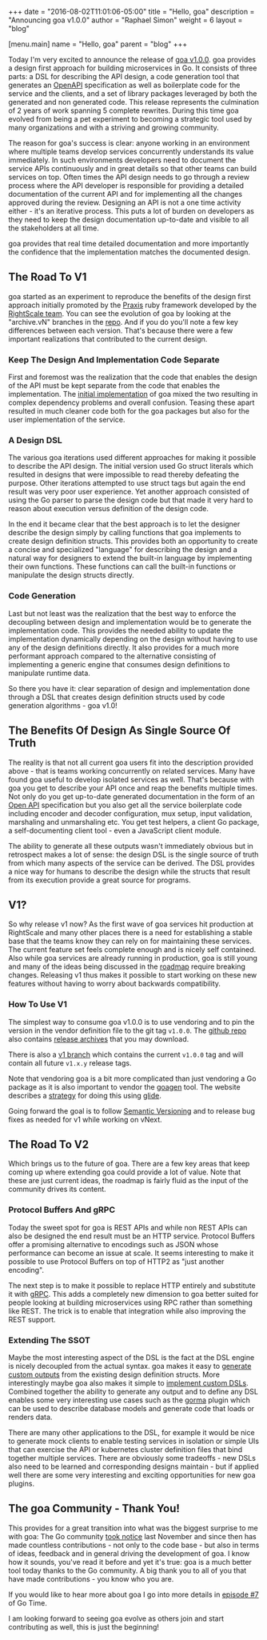 +++
date = "2016-08-02T11:01:06-05:00"
title = "Hello, goa"
description = "Announcing goa v1.0.0"
author = "Raphael Simon"
weight = 6
layout = "blog"

[menu.main]
name = "Hello, goa"
parent = "blog"
+++

Today I'm very excited to announce the release of [goa
v1.0.0](https://github.com/goadesign/goa/releases/tag/v1.0.0). goa provides a design first approach
for building microservices in Go. It consists of three parts: a DSL for describing the API design, a
code generation tool that generates an [OpenAPI](https://openapis.org) specification as well as
boilerplate code for the service and the clients, and a set of library packages leveraged by both
the generated and non generated code. This release represents the culmination of 2 years of work
spanning 5 complete rewrites. During this time goa evolved from being a pet experiment to becoming a
strategic tool used by many organizations and with a striving and growing community.

The reason for goa's success is clear: anyone working in an environment where multiple teams develop
services concurrently understands its value immediately. In such environments developers need to
document the service APIs continuously and in great details so that other teams can build services
on top. Often times the API design needs to go through a review process where the API developer is
responsible for providing a detailed documentation of the current API and for implementing all the
changes approved during the review.  Designing an API is not a one time activity either - it's an
iterative process. This puts a lot of burden on developers as they need to keep the design
documentation up-to-date and visible to all the stakeholders at all time.

goa provides that real time detailed documentation and more importantly the confidence that the
implementation matches the documented design.

## The Road To V1

goa started as an experiment to reproduce the benefits of the design first approach initially
promoted by the [Praxis](http://praxis-framework.io/) ruby framework developed by the [RightScale
team](http://eng.rightscale.com/).  You can see the evolution of goa by looking at the "archive.vN"
branches in the [repo](https://github.com/goadesign/goa). And if you do you'll note a few key
differences between each version. That's because there were a few important realizations that
contributed to the current design.

### Keep The Design And Implementation Code Separate

First and foremost was the realization that the code that enables the design of the API must be kept
separate from the code that enables the implementation. The
[initial implementation](https://github.com/goadesign/goa/tree/archive.v1) of goa mixed the two
resulting in complex dependency problems and overall confusion. Teasing these apart resulted in
much cleaner code both for the goa packages but also for the user implementation of the service.

### A Design DSL

The various goa iterations used different approaches for making it possible to describe the API
design.  The initial version used Go struct literals which resulted in designs that were impossible
to read thereby defeating the purpose. Other iterations attempted to use struct tags but again the
end result was very poor user experience. Yet another approach consisted of using the Go parser to
parse the design code but that made it very hard to reason about execution versus definition of the
design code.

In the end it became clear that the best approach is to let the designer describe the design simply
by calling functions that goa implements to create design definition structs. This provides both an
opportunity to create a concise and specialized "language" for describing the design and a natural
way for designers to extend the built-in language by implementing their own functions. These
functions can call the built-in functions or manipulate the design structs directly.

### Code Generation

Last but not least was the realization that the best way to enforce the decoupling between design
and implementation would be to generate the implementation code. This provides the needed ability to
update the implementation dynamically depending on the design without having to use any of the
design definitions directly. It also provides for a much more performant approach compared to the
alternative consisting of implementing a generic engine that consumes design definitions to
manipulate runtime data.

So there you have it: clear separation of design and implementation done through a DSL that creates
design definition structs used by code generation algorithms - goa v1.0!

## The Benefits Of Design As Single Source Of Truth

The reality is that not all current goa users fit into the description provided above - that is
teams working concurrently on related services. Many have found goa useful to develop isolated
services as well.  That's because with goa you get to describe your API once and reap the benefits
multiple times. Not only do you get up-to-date generated documentation in the form of an [Open
API](https://openapis.org/) specification but you also get all the service boilerplate code
including encoder and decoder configuration, mux setup, input validation, marshaling and
unmarshaling etc. You get test helpers, a client Go package, a self-documenting client tool - even a
JavaScript client module.

The ability to generate all these outputs wasn't immediately obvious but in retrospect makes a lot
of sense: the design DSL is the single source of truth from which many aspects of the service can be
derived. The DSL provides a nice way for humans to describe the design while the structs that result
from its execution provide a great source for programs.

## V1?

So why release v1 now? As the first wave of goa services hit production at RightScale and many other
places there is a need for establishing a stable base that the teams know they can rely on for
maintaining these services. The current feature set feels complete enough and is nicely self
contained. Also while goa services are already running in production, goa is still young and many of
the ideas being discussed in the [roadmap](https://github.com/goadesign/goa/blob/master/roadmap.md)
require breaking changes. Releasing v1 thus makes it possible to start working on these new features
without having to worry about backwards compatibility.

### How To Use V1

The simplest way to consume goa v1.0.0 is to use vendoring and to pin the version in the vendor
definition file to the git tag `v1.0.0`. The [github repo](https://github.com/goadesign/goa) also
contains [release archives](https://github.com/goadesign/goa/releases) that you may download.

There is also a [v1 branch](https://github.com/goadesign/goa/tree/v1) which contains the current
`v1.0.0` tag and will contain all future `v1.x.y` release tags.

Note that vendoring goa is a bit more complicated than just vendoring a Go package as it is also
important to vendor the [goagen](http://goa.design/implement/goagen/) tool. The website describes a
[strategy](http://goa.design/design/vendoring/) for doing this using
[glide](https://github.com/Masterminds/glide).

Going forward the goal is to follow [Semantic Versioning](http://semver.org/) and to release bug
fixes as needed for v1 while working on vNext.

## The Road To V2

Which brings us to the future of goa. There are a few key areas that keep coming up where extending
goa could provide a lot of value. Note that these are just current ideas, the roadmap is fairly
fluid as the input of the community drives its content.

### Protocol Buffers And gRPC

Today the sweet spot for goa is REST APIs and while non REST APIs can also be designed the end
result must be an HTTP service. Protocol Buffers offer a promising alternative to encodings
such as JSON whose performance can become an issue at scale. It seems interesting to make it
possible to use Protocol Buffers on top of HTTP2 as "just another encoding".

The next step is to make it possible to replace HTTP entirely and substitute it with
[gRPC](https://www.grpc.io). This adds a completely new dimension to goa better suited for people
looking at building microservices using RPC rather than something like REST. The trick is to enable
that integration while also improving the REST support.

### Extending The SSOT

Maybe the most interesting aspect of the DSL is the fact at the DSL engine is nicely decoupled from
the actual syntax. goa makes it easy to [generate custom
outputs](http://goa.design/extend/generators/) from the existing design definition structs. More
interestingly maybe goa also makes it simple to [implement custom
DSLs](http://goa.design/extend/dsls/). Combined together the ability to generate any output and to
define any DSL enables some very interesting use cases such as the
[gorma](http://goa.design/extend/gorma/) plugin which can be used to describe database models and
generate code that loads or renders data.

There are many other applications to the DSL, for example it would be nice to generate mock clients
to enable testing services in isolation or simple UIs that can exercise the API or kubernetes
cluster definition files that bind together multiple services. There are obviously some tradeoffs -
new DSLs also need to be learned and corresponding designs maintain - but if applied well there are
some very interesting and exciting opportunities for new goa plugins.

## The goa Community - Thank You!

This provides for a great transition into what was the biggest surprise to me with goa: The Go
community [took notice](https://twitter.com/bketelsen/status/666786731807662081) last November and
since then has made countless contributions - not only to the code base - but also in terms of
ideas, feedback and in general driving the development of goa. I know how it sounds, you've read it
before and yet it's true: goa is a much better tool today thanks to the Go community. A big thank
you to all of you that have made contributions - you know who you are.

If you would like to hear more about goa I go into more details in
[episode #7](https://changelog.com/gotime-7/) of Go Time.

I am looking forward to seeing goa evolve as others join and start contributing as well, this is
just the beginning!
